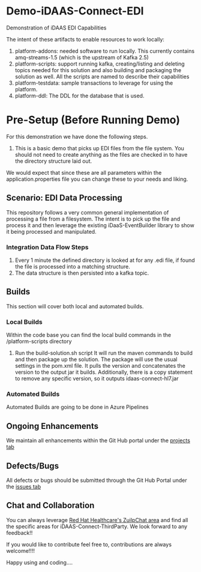 # Demo-iDAAS-Connect-EDI
Demonstration of iDAAS EDI Capabilities


The intent of these artifacts to enable
resources to work locally: <br/>
1. platform-addons: needed software to run locally. This currently contains amq-streams-1.5 (which is the upstream of Kafka 2.5)<br/>
2. platform-scripts: support running kafka, creating/listing and deleting topics needed for this solution
   and also building and packaging the solution as well. All the scripts are named to describe their capabilities <br/>
3. platform-testdata: sample transactions to leverage for using the platform. <br/>
4. platform-ddl: The DDL for the database that is used.

# Pre-Setup (Before Running Demo)
For this demonstration we have done the following steps.

1.  This is a basic demo that picks up EDI files from the file system. You should not need to create anything as the files are 
    checked in to have the directory structure laid out. 

We would expect that since these are all parameters within the application.properties file you can change these to your needs and liking.

## Scenario: EDI Data Processing
This repository follows a very common general implementation of processing a file from a filesystem. The intent is to pick
up the file and process it and then leverage the existing iDaaS-EventBuilder library to show it being processed and manipulated.

### Integration Data Flow Steps

1. Every 1 minute the defined directory is looked at for any .edi file, if found the file is processed into a matching structure.
2. The data structure is then persisted into a kafka topic.

## Builds
This section will cover both local and automated builds.

### Local Builds
Within the code base you can find the local build commands in the /platform-scripts directory
1.  Run the build-solution.sh script
    It will run the maven commands to build and then package up the solution. The package will use the usual settings
    in the pom.xml file. It pulls the version and concatenates the version to the output jar it builds.
    Additionally, there is a copy statement to remove any specific version, so it outputs idaas-connect-hl7.jar

### Automated Builds
Automated Builds are going to be done in Azure Pipelines

## Ongoing Enhancements
We maintain all enhancements within the Git Hub portal under the
<a href="https://github.com/RedHat-Healthcare/iDAAS-Connect-ThirdParty/projects" target="_blank">projects tab</a>

## Defects/Bugs
All defects or bugs should be submitted through the Git Hub Portal under the
<a href="https://github.com/RedHat-Healthcare/iDAAS-Connect-ThirdPartyt/issues" target="_blank">issues tab</a>

## Chat and Collaboration
You can always leverage <a href="https://redhathealthcare.zulipchat.com" target="_blank">Red Hat Healthcare's ZuilpChat area</a>
and find all the specific areas for iDAAS-Connect-ThirdParty. We look forward to any feedback!!

If you would like to contribute feel free to, contributions are always welcome!!!!

Happy using and coding....

